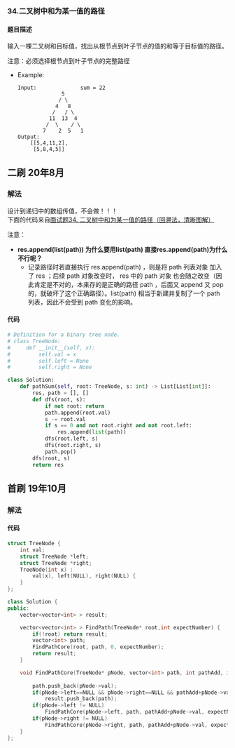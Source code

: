 ### 34.二叉树中和为某一值的路径
#### 题目描述
输入一棵二叉树和目标值，找出从根节点到叶子节点的值的和等于目标值的路径。  

注意：必须选择根节点到叶子节点的完整路径
- Example:
    ```
    Input:              sum = 22
                  5
                 / \
                4   8
               /   / \
              11  13  4
             /  \    / \
            7    2  5   1
    Output:
        [[5,4,11,2],
         [5,8,4,5]]
    ```  

## 二刷 20年8月
### 解法
设计到递归中的数组传值，不会做！！！  
下面的代码来自[面试题34. 二叉树中和为某一值的路径（回溯法，清晰图解）](https://leetcode-cn.com/problems/er-cha-shu-zhong-he-wei-mou-yi-zhi-de-lu-jing-lcof/solution/mian-shi-ti-34-er-cha-shu-zhong-he-wei-mou-yi-zh-5/)  

注意：
- **res.append(list(path)) 为什么要用list(path) 直接res.append(path)为什么不行呢？**
  - 记录路径时若直接执行 res.append(path) ，则是将 path 列表对象 加入了 res ；后续 path 对象改变时， res 中的 path 对象 也会随之改变（因此肯定是不对的，本来存的是正确的路径 path ，后面又 append 又 pop 的，就破坏了这个正确路径）。list(path) 相当于新建并复制了一个 path 列表，因此不会受到 path 变化的影响。
#### 代码
```python
# Definition for a binary tree node.
# class TreeNode:
#     def __init__(self, x):
#         self.val = x
#         self.left = None
#         self.right = None

class Solution:
    def pathSum(self, root: TreeNode, s: int) -> List[List[int]]:
        res, path = [], []
        def dfs(root, s):
            if not root: return
            path.append(root.val)
            s -= root.val
            if s == 0 and not root.right and not root.left:
                res.append(list(path))
            dfs(root.left, s)
            dfs(root.right, s)
            path.pop()    
        dfs(root, s)
        return res
```


## 首刷 19年10月
### 解法
#### 代码
```cpp
struct TreeNode {
	int val;
	struct TreeNode *left;
	struct TreeNode *right;
	TreeNode(int x) :
		val(x), left(NULL), right(NULL) {
	}
};

class Solution {
public:
    vector<vector<int> > result;

    vector<vector<int> > FindPath(TreeNode* root,int expectNumber) {
        if(!root) return result;
        vector<int> path;
        FindPathCore(root, path, 0, expectNumber);
        return result;
    }

    void FindPathCore(TreeNode* pNode, vector<int> path, int pathAdd, int expectNumber) {
        
        path.push_back(pNode->val);
        if(pNode->left==NULL && pNode->right==NULL && pathAdd+pNode->val==expectNumber)
            result.push_back(path);
        if(pNode->left != NULL)
            FindPathCore(pNode->left, path, pathAdd+pNode->val, expectNumber);
        if(pNode->right != NULL)
            FindPathCore(pNode->right, path, pathAdd+pNode->val, expectNumber);
    }
};
```